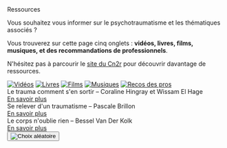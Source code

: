 <div class="banner">
    <div class="title">Ressources</div>
    <div class="intro">
        <p>Vous souhaitez vous informer sur le psychotraumatisme et les thématiques associés ?
        <p>Vous trouverez sur cette page cinq onglets : <b>vidéos, livres, films, musiques, et des recommandations de professionnels</b>.
        <p>N'hésitez pas à parcourir le <a href="https://cn2r.fr" target="_blank">site du Cn2r</a> pour découvrir davantage de ressources.
    </div>
</div>

<div class="tabbar">
    <a href="/videos" title="Vidéos"><img src="{{ ASSET ../assets/ui/video.png }}" alt="Vidéos" /></a>
    <a href="/livres" title="Livres"><img src="{{ ASSET ../assets/ui/book.png }}" alt="Livres" /></a>
    <a href="/films" title="Films"><img src="{{ ASSET ../assets/ui/movie.png }}" alt="Films" /></a>
    <a href="/musiques" title="Musiques"><img src="{{ ASSET ../assets/ui/music.png }}" alt="Musiques" /></a>
    <a href="/pros" class="active" title="Recos des pros"><img src="{{ ASSET ../assets/ui/paper.png }}" alt="Recos des pros" /></a>
</div>

<div class="tab">
    <div class="cardset">
        <div class="card">
            <img src="{{ ASSET ../assets/resources/pro_hingrayelhage.jpg }}" alt="" />
            <div>
                <div class="reference">Le trauma comment s'en sortir – Coraline Hingray et Wissam El Hage</div>
                <div class="actions">
                    <a href="https://www.deboecksuperieur.com/ouvrage/9782807329409-le-trauma-comment-s-en-sortir" target="_blank">En savoir plus</a>
                </div>
            </div>
        </div>
        <div class="card">
            <img src="{{ ASSET ../assets/resources/pro_brillon.jpg }}" alt="" />
            <div>
                <div class="reference">Se relever d'un traumatisme – Pascale Brillon</div>
                <div class="actions">
                    <a href="https://editionshomme.groupelivre.com/products/se-relever-dun-traumatisme-1?variant=43708227649793" target="_blank">En savoir plus</a>
                </div>
            </div>
        </div>
        <div class="card">
            <img src="{{ ASSET ../assets/resources/pro_kolk.jpg }}" alt="" />
            <div>
                <div class="reference">Le corps n'oublie rien – Bessel Van Der Kolk</div>
                <div class="actions">
                    <a href="https://www.albin-michel.fr/le-corps-noublie-rien-9782226457486" target="_blank">En savoir plus</a>
                </div>
            </div>
        </div>
    </div>
    <button id="randomize" onclick="app.randomCard('.cardset')"><img src="{{ ASSET ../assets/ui/dice.webp }}" alt="Choix aléatoire" title="Choix aléatoire" /></button>
</div>

<script>
    let button = document.querySelector('#randomize');
    button.style.display = 'block';
</script>
